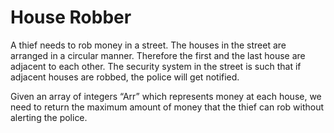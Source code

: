# House Robber

A thief needs to rob money in a street. The houses in the street are arranged in a circular manner. Therefore the first and the last house are adjacent to each other. The security system in the street is such that if adjacent houses are robbed, the police will get notified.

Given an array of integers “Arr” which represents money at each house, we need to return the maximum amount of money that the thief can rob without alerting the police.